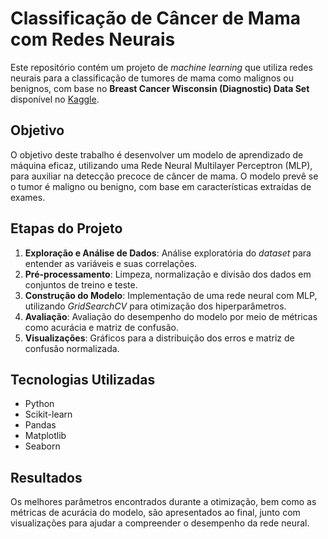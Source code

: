 # Classificação de Câncer de Mama com Redes Neurais

Este repositório contém um projeto de *machine learning* que utiliza redes neurais para a classificação de tumores de mama como malignos ou benignos, com base no **Breast Cancer Wisconsin (Diagnostic) Data Set** disponível no [Kaggle](https://www.kaggle.com/uciml/breast-cancer-wisconsin-data).

## Objetivo

O objetivo deste trabalho é desenvolver um modelo de aprendizado de máquina eficaz, utilizando uma Rede Neural Multilayer Perceptron (MLP), para auxiliar na detecção precoce de câncer de mama. O modelo prevê se o tumor é maligno ou benigno, com base em características extraídas de exames.

## Etapas do Projeto

1. **Exploração e Análise de Dados**: Análise exploratória do *dataset* para entender as variáveis e suas correlações.
2. **Pré-processamento**: Limpeza, normalização e divisão dos dados em conjuntos de treino e teste.
3. **Construção do Modelo**: Implementação de uma rede neural com MLP, utilizando *GridSearchCV* para otimização dos hiperparâmetros.
4. **Avaliação**: Avaliação do desempenho do modelo por meio de métricas como acurácia e matriz de confusão.
5. **Visualizações**: Gráficos para a distribuição dos erros e matriz de confusão normalizada.

## Tecnologias Utilizadas

- Python
- Scikit-learn
- Pandas
- Matplotlib
- Seaborn

## Resultados

Os melhores parâmetros encontrados durante a otimização, bem como as métricas de acurácia do modelo, são apresentados ao final, junto com visualizações para ajudar a compreender o desempenho da rede neural.
